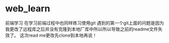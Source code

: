 # web_learn
前端学习
在学习前端过程中也同样练习使用git
遇到的第一个git上面的问题是因为我更改了远程库之后并没有克隆到本地厂库中所以所以导致之前的readme文件失效了。
这次read me更改先clone到本地再说！
